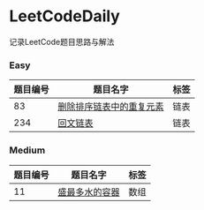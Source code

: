 # LeetCodeDaily
记录LeetCode题目思路与解法  </br>

### Easy  

 题目编号 | 题目名字 |  标签  |
-|-|-
 83 | [删除排序链表中的重复元素](https://github.com/Kong-xyZ/LeetCodeDaily/blob/master/easy/83.md) | 链表 |
 234 | [回文链表](https://github.com/Kong-xyZ/LeetCodeDaily/blob/master/easy/234.md) | 链表 |


### Medium

 题目编号 | 题目名字 |  标签  |
-|-|-
 11 | [盛最多水的容器](https://github.com/Kong-xyZ/LeetCodeDaily/blob/master/easy/11.md) | 数组 |